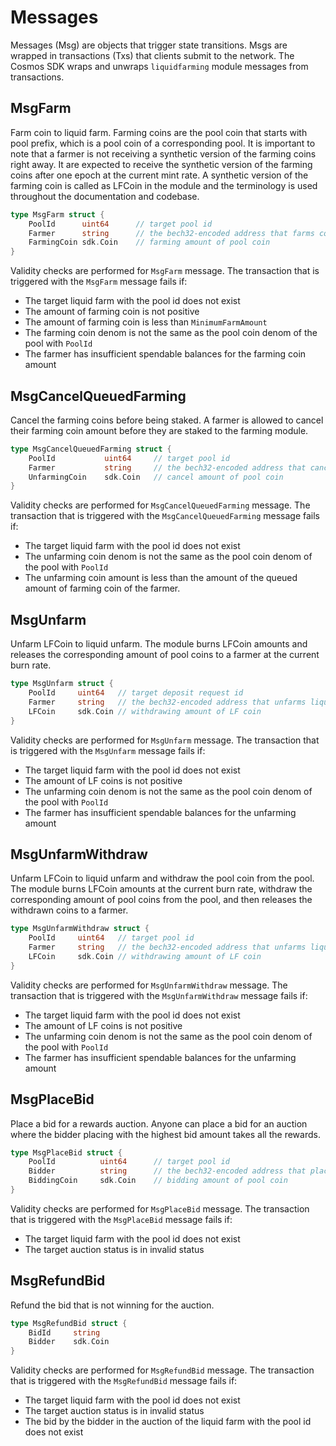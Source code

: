 <!-- order: 4 -->

# Messages

Messages (Msg) are objects that trigger state transitions. Msgs are wrapped in transactions (Txs) that clients submit to the network. 
The Cosmos SDK wraps and unwraps `liquidfarming` module messages from transactions.

## MsgFarm

Farm coin to liquid farm. Farming coins are the pool coin that starts with pool prefix, which is a pool coin of a corresponding pool. 
It is important to note that a farmer is not receiving a synthetic version of the farming coins right away. 
It are expected to receive the synthetic version of the farming coins after one epoch at the current mint rate. 
A synthetic version of the farming coin is called as LFCoin in the module and the terminology is used throughout the documentation and codebase. 

```go
type MsgFarm struct {
	PoolId      uint64    	// target pool id
	Farmer      string		// the bech32-encoded address that farms coin
	FarmingCoin sdk.Coin	// farming amount of pool coin
}
```

Validity checks are performed for `MsgFarm` message. The transaction that is triggered with the `MsgFarm` message fails if:

- The target liquid farm with the pool id does not exist
- The amount of farming coin is not positive
- The amount of farming coin is less than `MinimumFarmAmount`
- The farming coin denom is not the same as the pool coin denom of the pool with `PoolId`
- The farmer has insufficient spendable balances for the farming coin amount

## MsgCancelQueuedFarming

Cancel the farming coins before being staked. 
A farmer is allowed to cancel their farming coin amount before they are staked to the farming module.

```go
type MsgCancelQueuedFarming struct {
	PoolId           uint64 	// target pool id
	Farmer           string		// the bech32-encoded address that cancels queued farming
	UnfarmingCoin    sdk.Coin	// cancel amount of pool coin
}
```

Validity checks are performed for `MsgCancelQueuedFarming` message. The transaction that is triggered with the `MsgCancelQueuedFarming` message fails if:

- The target liquid farm with the pool id does not exist
- The unfarming coin denom is not the same as the pool coin denom of the pool with `PoolId`
- The unfarming coin amount is less than the amount of the queued amount of farming coin of the farmer.

## MsgUnfarm

Unfarm LFCoin to liquid unfarm. 
The module burns LFCoin amounts and releases the corresponding amount of pool coins to a farmer at the current burn rate.

```go
type MsgUnfarm struct {
	PoolId     uint64   // target deposit request id
	Farmer     string   // the bech32-encoded address that unfarms liquid farm coin
	LFCoin     sdk.Coin // withdrawing amount of LF coin
}
```

Validity checks are performed for `MsgUnfarm` message. The transaction that is triggered with the `MsgUnfarm` message fails if:

- The target liquid farm with the pool id does not exist
- The amount of LF coins is not positive
- The unfarming coin denom is not the same as the pool coin denom of the pool with `PoolId`
- The farmer has insufficient spendable balances for the unfarming amount

## MsgUnfarmWithdraw

Unfarm LFCoin to liquid unfarm and withdraw the pool coin from the pool. 
The module burns LFCoin amounts at the current burn rate, withdraw the corresponding amount of pool coins from the pool, and then releases the withdrawn coins to a farmer.

```go
type MsgUnfarmWithdraw struct {
	PoolId     uint64   // target pool id
	Farmer     string   // the bech32-encoded address that unfarms liquid farm coin and withdraws 
	LFCoin     sdk.Coin // withdrawing amount of LF coin
}
```

Validity checks are performed for `MsgUnfarmWithdraw` message. The transaction that is triggered with the `MsgUnfarmWithdraw` message fails if:

- The target liquid farm with the pool id does not exist
- The amount of LF coins is not positive
- The unfarming coin denom is not the same as the pool coin denom of the pool with `PoolId`
- The farmer has insufficient spendable balances for the unfarming amount

## MsgPlaceBid

Place a bid for a rewards auction. 
Anyone can place a bid for an auction where the bidder placing with the highest bid amount takes all the rewards. 

```go
type MsgPlaceBid struct {
	PoolId          uint64    	// target pool id
	Bidder          string		// the bech32-encoded address that places a bid
	BiddingCoin     sdk.Coin	// bidding amount of pool coin
}
```

Validity checks are performed for `MsgPlaceBid` message. The transaction that is triggered with the `MsgPlaceBid` message fails if:

- The target liquid farm with the pool id does not exist
- The target auction status is in invalid status

## MsgRefundBid

Refund the bid that is not winning for the auction.

```go
type MsgRefundBid struct {
	BidId     string
	Bidder    sdk.Coin
}
```

Validity checks are performed for `MsgRefundBid` message. The transaction that is triggered with the `MsgRefundBid` message fails if:

- The target liquid farm with the pool id does not exist
- The target auction status is in invalid status
- The bid by the bidder in the auction of the liquid farm with the pool id does not exist